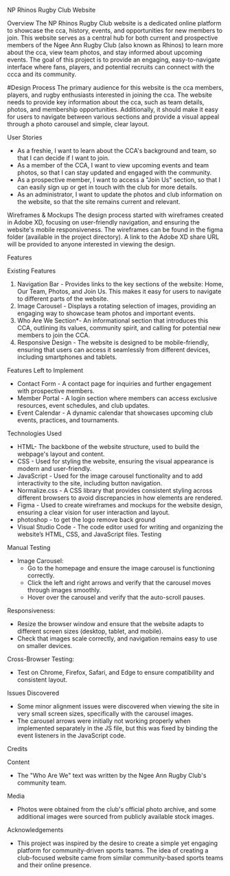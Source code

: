  NP Rhinos Rugby Club Website

Overview
The NP Rhinos Rugby Club website is a dedicated online platform to showcase the cca, history, events, and opportunities for new members to join. This website serves as a central hub for both current and prospective members of the Ngee Ann Rugby Club (also known as Rhinos) to learn more about the cca, view team photos, and stay informed about upcoming events. The goal of this project is to provide an engaging, easy-to-navigate interface where fans, players, and potential recruits can connect with the ccca and its community.

#Design Process
The primary audience for this website is the cca members, players, and rugby enthusiasts interested in joining the cca. The website needs to provide key information about the cca, such as team details, photos, and membership opportunities. Additionally, it should make it easy for users to navigate between various sections and provide a visual appeal through a photo carousel and simple, clear layout.

User Stories
- As a freshie, I want to learn about the CCA's background and team, so that I can decide if I want to join.
- As a member of the CCA, I want to view upcoming events and team photos, so that I can stay updated and engaged with the community.
- As a prospective member, I want to access a "Join Us" section, so that I can easily sign up or get in touch with the club for more details.
- As an administrator, I want to update the photos and club information on the website, so that the site remains current and relevant.

Wireframes & Mockups
The design process started with wireframes created in Adobe XD, focusing on user-friendly navigation, and ensuring the website's mobile responsiveness. The wireframes can be found in the figma folder (available in the project directory). A link to the Adobe XD share URL will be provided to anyone interested in viewing the design.

Features

Existing Features
1. Navigation Bar - Provides links to the key sections of the website: Home, Our Team, Photos, and Join Us. This makes it easy for users to navigate to different parts of the website.
2. Image Carousel - Displays a rotating selection of images, providing an engaging way to showcase team photos and important events.
3. Who Are We Section*- An informational section that introduces this CCA, outlining its values, community spirit, and calling for potential new members to join the CCA.
4. Responsive Design - The website is designed to be mobile-friendly, ensuring that users can access it seamlessly from different devices, including smartphones and tablets.

Features Left to Implement
- Contact Form - A contact page for inquiries and further engagement with prospective members.
- Member Portal - A login section where members can access exclusive resources, event schedules, and club updates.
- Event Calendar - A dynamic calendar that showcases upcoming club events, practices, and tournaments.

Technologies Used

- HTML- The backbone of the website structure, used to build the webpage's layout and content.
- CSS - Used for styling the website, ensuring the visual appearance is modern and user-friendly.
- JavaScript - Used for the image carousel functionality and to add interactivity to the site, including button navigation.
- Normalize.css - A CSS library that provides consistent styling across different browsers to avoid discrepancies in how elements are rendered.
- Figma - Used to create wireframes and mockups for the website design, ensuring a clear vision for user interaction and layout.
- photoshop - to get the logo remove back ground
- Visual Studio Code - The code editor used for writing and organizing the website’s HTML, CSS, and JavaScript files.
 Testing

Manual Testing
- Image Carousel:
  - Go to the homepage and ensure the image carousel is functioning correctly.
  - Click the left and right arrows and verify that the carousel moves through images smoothly.
  - Hover over the carousel and verify that the auto-scroll pauses.

Responsiveness:
  - Resize the browser window and ensure that the website adapts to different screen sizes (desktop, tablet, and mobile).
  - Check that images scale correctly, and navigation remains easy to use on smaller devices.

Cross-Browser Testing:
  - Test on Chrome, Firefox, Safari, and Edge to ensure compatibility and consistent layout.

Issues Discovered
- Some minor alignment issues were discovered when viewing the site in very small screen sizes, specifically with the carousel images.
- The carousel arrows were initially not working properly when implemented separately in the JS file, but this was fixed by binding the event listeners in the JavaScript code.

Credits

Content
- The "Who Are We" text was written by the Ngee Ann Rugby Club's community team.

Media
- Photos were obtained from the club's official photo archive, and some additional images were sourced from publicly available stock images.

Acknowledgements
- This project was inspired by the desire to create a simple yet engaging platform for community-driven sports teams. The idea of creating a club-focused website came from similar community-based sports teams and their online presence.

